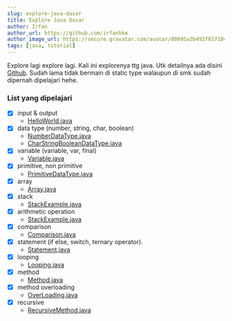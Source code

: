 ```yaml
---
slug: explore-java-dasar
title: Explore Java Dasar
author: Irfan
author_url: https://github.com/irfanhkm
author_image_url: https://secure.gravatar.com/avatar/80095a2b492f81710481d3e0f4d14e6d?d=https%3A%2F%2Favatar-management--avatars.us-west-2.prod.public.atl-paas.net%2Finitials%2FIH-0.png
tags: [java, tutorial]
---
```


Explore lagi explore lagi. Kali ini explorenya ttg java. Utk detailnya ada disini [Github](https://github.com/irfanhkm/belajar-java). Sudah lama tidak bermain di static type walaupun di smk sudah dipernah dipelajari hehe.

### List yang dipelajari
- [x] input & output
    - [HelloWorld.java](https://github.com/irfanhkm/belajar-java/blob/master/src/basic/HelloWorld.java)
- [x] data type (number, string, char, boolean) 
    - [NumberDataType.java](https://github.com/irfanhkm/belajar-java/blob/master/src/basic/NumberDataType.java)
    - [CharStringBooleanDataType.java](https://github.com/irfanhkm/belajar-java/blob/master/src/basic/CharStringBooleanDataType.java)
- [x] variable (variable, var, final)
    - [Variable.java](https://github.com/irfanhkm/belajar-java/blob/master/src/basic/Variable.java)
- [x] primitive, non primitive
    - [PrimitiveDataType.java](https://github.com/irfanhkm/belajar-java/blob/master/src/basic/PrimitiveDataType.java)
- [x] array
    - [Array.java](https://github.com/irfanhkm/belajar-java/blob/master/src/basic/Array.java)
- [x] stack
    - [StackExample.java](https://github.com/irfanhkm/belajar-java/blob/master/src/basic/StackExample.java)
- [x] arithmetic operation
    - [StackExample.java](https://github.com/irfanhkm/belajar-java/blob/master/src/basic/ArithmeticOperation.java)
- [x] comparison
    - [Comparison.java](https://github.com/irfanhkm/belajar-java/blob/master/src/basic/Comparison.java)
- [x] statement (if else, switch, ternary operator).
    - [Statement.java](https://github.com/irfanhkm/belajar-java/blob/master/src/basic/Statement.java)
- [x] looping
    - [Looping.java](https://github.com/irfanhkm/belajar-java/blob/master/src/basic/Looping.java)
- [x] method
    - [Method.java](https://github.com/irfanhkm/belajar-java/blob/master/src/basic/Method.java)
- [x] method overloading
    - [OverLoading.java](https://github.com/irfanhkm/belajar-java/blob/master/src/basic/OverLoading.java)
- [x] recursive
    - [RecursiveMethod.java](https://github.com/irfanhkm/belajar-java/blob/master/src/basic/RecursiveMethod.java)



